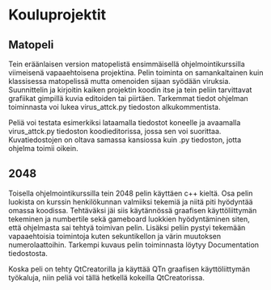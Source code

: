 # Kouluprojektit

## Matopeli
Tein eräänlaisen version matopelistä ensimmäisellä ohjelmointikurssilla viimeisenä vapaaehtoisena
projektina. Pelin toiminta on samankaltainen kuin klassisessa matopelissä mutta omenoiden sijaan
syödään viruksia. Suunnittelin ja kirjoitin kaiken projektin koodin itse ja tein peliin tarvittavat
grafiikat gimpillä kuvia editoiden tai piirtäen. Tarkemmat tiedot ohjelman toiminnasta voi lukea
virus_attck.py tiedoston alkukommentista.

Peliä voi testata esimerkiksi lataamalla tiedostot koneelle ja avaamalla virus_attck.py tiedoston
koodieditorissa, jossa sen voi suorittaa. Kuvatiedostojen on oltava samassa kansiossa kuin .py 
tiedoston, jotta ohjelma toimii oikein.

## 2048
Toisella ohjelmointikurssilla tein 2048 pelin käyttäen c++ kieltä. Osa pelin luokista on 
kurssin henkilökunnan valmiiksi tekemiä ja niitä piti hyödyntää omassa koodissa. Tehtäväksi
jäi siis käytännössä graafisen käyttöliittymän tekeminen ja numbertile sekä gameboard luokkien
hyödyntäminen siten, että ohjelmasta sai tehtyä toimivan pelin. Lisäksi peliin pystyi tekemään
vapaaehtoisia toimintoja kuten sekuntikellon ja värin muutoksen numerolaattoihin. Tarkempi
kuvaus pelin toiminnasta löytyy Documentation tiedostosta.

Koska peli on tehty QtCreatorilla ja käyttää QTn graafisen käyttöliittymän työkaluja, niin
peliä voi tällä hetkellä kokeilla QtCreatorissa. 
